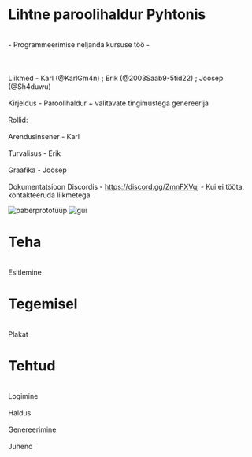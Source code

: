 # Lihtne paroolihaldur Pyhtonis
<br>- Programmeerimise neljanda kursuse töö -<br>
<br><br>
<br>Liikmed - Karl (@KarlGm4n) ; Erik (@2003Saab9-5tid22) ; Joosep (@Sh4duwu)<br>
<br>Kirjeldus - Paroolihaldur + valitavate tingimustega genereerija<br>
<br>Rollid:<br>
<br>Arendusinsener - Karl<br>
<br>Turvalisus - Erik<br>
<br>Graafika - Joosep<br>
<br>Dokumentatsioon Discordis - https://discord.gg/ZmnFXVqj - Kui ei tööta, kontakteeruda liikmetega<br>

![paberprototüüp](https://github.com/KarlGm4n/inprogress/assets/143991889/a2372b0c-81d0-4425-bdb7-949b1f3e72c2)
![gui](https://github.com/KarlGm4n/Password-Manager-v1.0/assets/143991529/65e3c6bd-f361-4f94-82f3-f066630a410d)

# Teha
<br>Esitlemine<br>
# Tegemisel
<br>Plakat<br>
# Tehtud
<br>Logimine<br>
<br>Haldus<br>
<br>Genereerimine<br>
<br>Juhend<br>
